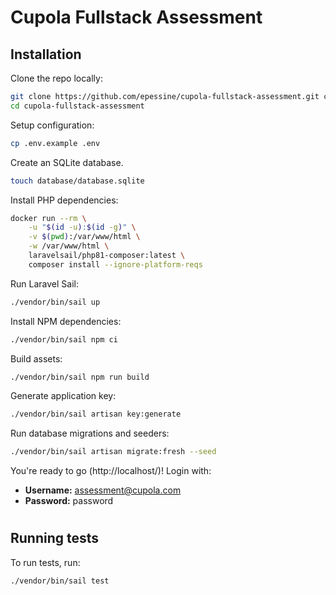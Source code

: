 # Cupola Fullstack Assessment

## Installation

Clone the repo locally:

```sh
git clone https://github.com/epessine/cupola-fullstack-assessment.git cupola-fullstack-assessment
cd cupola-fullstack-assessment
```

Setup configuration:

```sh
cp .env.example .env
```

Create an SQLite database.

```sh
touch database/database.sqlite
```

Install PHP dependencies:

```sh
docker run --rm \
    -u "$(id -u):$(id -g)" \
    -v $(pwd):/var/www/html \
    -w /var/www/html \
    laravelsail/php81-composer:latest \
    composer install --ignore-platform-reqs
```

Run Laravel Sail:

```sh
./vendor/bin/sail up
```

Install NPM dependencies:

```sh
./vendor/bin/sail npm ci
```

Build assets:

```sh
./vendor/bin/sail npm run build
```

Generate application key:

```sh
./vendor/bin/sail artisan key:generate
```

Run database migrations and seeders:

```sh
./vendor/bin/sail artisan migrate:fresh --seed
```

You're ready to go (http://localhost/)! Login with:

-   **Username:** assessment@cupola.com
-   **Password:** password

#

## Running tests

To run tests, run:

```
./vendor/bin/sail test
```
